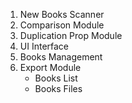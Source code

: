 1. New Books Scanner
2. Comparison Module
3. Duplication Prop Module
4. UI Interface
5. Books Management
6. Export Module
    - Books List
    - Books Files 


